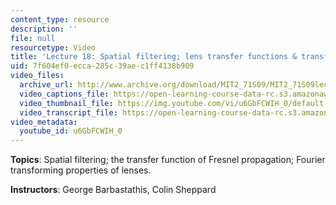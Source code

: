 ```yaml
---
content_type: resource
description: ''
file: null
resourcetype: Video
title: 'Lecture 18: Spatial filtering; lens transfer functions & transforms'
uid: 7f604ef0-ecca-285c-39ae-c1ff4138b909
video_files:
  archive_url: http://www.archive.org/download/MIT2_71S09/MIT2_71S09lec18_300k.mp4
  video_captions_file: https://open-learning-course-data-rc.s3.amazonaws.com/2-71-optics-spring-2009/300c882b5b3e58198577a32179559a0d_u6GbFCWIH_0.vtt
  video_thumbnail_file: https://img.youtube.com/vi/u6GbFCWIH_0/default.jpg
  video_transcript_file: https://open-learning-course-data-rc.s3.amazonaws.com/2-71-optics-spring-2009/dc248d321a4a889ee1f863f4e6891397_u6GbFCWIH_0.pdf
video_metadata:
  youtube_id: u6GbFCWIH_0
---
```


**Topics**: Spatial filtering; the transfer function of Fresnel propagation; Fourier transforming properties of lenses.

**Instructors**: George Barbastathis, Colin Sheppard